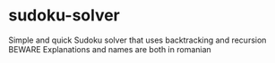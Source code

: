# sudoku-solver
Simple and quick Sudoku solver that uses backtracking and recursion
BEWARE Explanations and names are both in romanian
